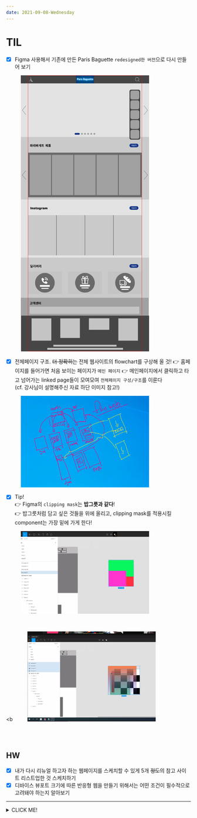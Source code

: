 ```yaml
---
date: 2021-09-08-Wednesday
---
```


# TIL 

- [x] Figma 사용해서 기존에 만든 Paris Baguette `redesigned한 버전`으로 다시 만들어 보기    

<img src="./images/parisBaguetteRedesigned.png" alt="프로토타입 리디자인 하기" width="350px"  style="padding-left: 40px;" />     

<br />

- [x] 전체페이지 구조. ~~더 정확히는~~ 전체 웹사이트의 flowchart를 구상해 올 것! 
  👉 홈페이지를 들어가면 처음 보이는 페이지가 `메인 페이지`
  👉 메인페이지에서 클릭하고 타고 넘어가는 linked page들이 모여모여 `전체페이지 구성/구조`를 이룬다      
  (cf. 강사님이 설명해주신 자료 하단 이미지 참고!)   

<img src="./images/flowChart.png" alt="강사님이 설명해주신 전체페이지 구성 시각화 자료" width="350px"  style="padding-left: 40px;" />    

<br />

- [x] Tip!     
  👉 Figma의 `clipping mask`는 **밥그릇과 같다**!  
  👉 밥그릇처럼 담고 싶은 것들을 위에 올리고, clipping mask를 적용시킬 component는 가장 밑에 가게 한다!    

<img src="./images/clippingMaskPractice1.png" alt="clipping mask 사용방법 설명
" width="350px"  style="padding-left: 40px;" />    

<br />

<b<img src="./images/clippingMaskPractice2.png" alt="clipping mask 사용방법 설명" width="350px"  style="padding-left: 40px;" />    

<br />
<br />

## HW
- [x] 내가 다시 리뉴얼 하고자 하는 웹페이지를 스케치할 수 있게 5개 ~~정도~~의 참고 사이트 리스트업한 것 스케치하기 
- [x] 디바이스 뷰포트 크기에 따른 반응형 웹을 만들기 위해서는 어떤 조건이 필수적으로 고려돼야 하는지 알아보기 

---

<details>
<summary>CLICK ME!</summary>  

- cf.  
  - https://www.mydevice.io/
  - https://seulbinim.github.io/WSA/media-query.html#media-query%EC%9D%98-%EC%A1%B0%EA%B1%B4%EC%8B%9D
  - https://developer.mozilla.org/ko/docs/Web/CSS/Media_Queries/Using_media_queries
  - https://skydoor2019.tistory.com/8
  - http://designbase.co.kr/webcoding-22/

</detials>

---